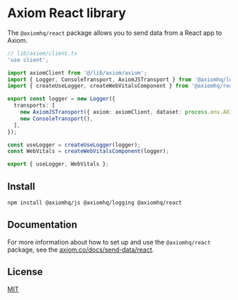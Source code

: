 # Axiom React library

The `@axiomhq/react` package allows you to send data from a React app to Axiom.

```ts
// lib/axiom/client.ts
'use client';

import axiomClient from '@/lib/axiom/axiom';
import { Logger, ConsoleTransport, AxiomJSTransport } from '@axiomhq/logging';
import { createUseLogger, createWebVitalsComponent } from '@axiomhq/react';

export const logger = new Logger({
  transports: [
    new AxiomJSTransport({ axiom: axiomClient, dataset: process.env.AXIOM_DATASET! }),
    new ConsoleTransport(),
  ],
});

const useLogger = createUseLogger(logger);
const WebVitals = createWebVitalsComponent(logger);

export { useLogger, WebVitals };
```

## Install

```bash
npm install @axiomhq/js @axiomhq/logging @axiomhq/react
```

## Documentation

For more information about how to set up and use the `@axiomhq/react` package, see the [axiom.co/docs/send-data/react](https://axiom.co/docs/send-data/react).

## License

[MIT](../../LICENSE)
